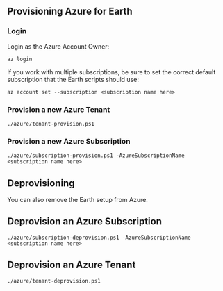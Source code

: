 ## Provisioning Azure for Earth

### Login

Login as the Azure Account Owner:

    az login

If you work with multiple subscriptions, be sure to set the correct default subscription that the Earth scripts should use:

    az account set --subscription <subscription name here>

### Provision a new Azure Tenant

    ./azure/tenant-provision.ps1

### Provision a new Azure Subscription

    ./azure/subscription-provision.ps1 -AzureSubscriptionName <subscription name here>

## Deprovisioning

You can also remove the Earth setup from Azure.

## Deprovision an Azure Subscription

    ./azure/subscription-deprovision.ps1 -AzureSubscriptionName <subscription name here>

## Deprovision an Azure Tenant

    ./azure/tenant-deprovision.ps1
